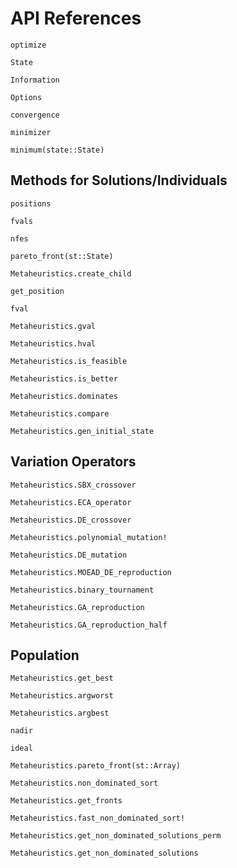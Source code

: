 # API References


```@docs
optimize
```

```@docs
State
```

```@docs
Information
```


```@docs
Options
```


```@docs
convergence
```


```@docs
minimizer
```

```@docs
minimum(state::State)
```

## Methods for Solutions/Individuals

```@docs
positions
```

```@docs
fvals
```

```@docs
nfes
```

```@docs
pareto_front(st::State)
```



```@docs
Metaheuristics.create_child
```

```@docs
get_position
```


```@docs
fval
```

```@docs
Metaheuristics.gval
```

```@docs
Metaheuristics.hval
```

```@docs
Metaheuristics.is_feasible
```

```@docs
Metaheuristics.is_better
```


```@docs
Metaheuristics.dominates
```


```@docs
Metaheuristics.compare
```


```@docs
Metaheuristics.gen_initial_state
```

## Variation Operators

```@docs
Metaheuristics.SBX_crossover
```


```@docs
Metaheuristics.ECA_operator
```

```@docs
Metaheuristics.DE_crossover
```

```@docs
Metaheuristics.polynomial_mutation!
```

```@docs
Metaheuristics.DE_mutation
```

```@docs
Metaheuristics.MOEAD_DE_reproduction
```

```@docs
Metaheuristics.binary_tournament
```


```@docs
Metaheuristics.GA_reproduction
```


```@docs
Metaheuristics.GA_reproduction_half
```

## Population


```@docs
Metaheuristics.get_best
```

```@docs
Metaheuristics.argworst
```

```@docs
Metaheuristics.argbest
```

```@docs
nadir
```

```@docs
ideal
```

```@docs
Metaheuristics.pareto_front(st::Array)
```


```@docs
Metaheuristics.non_dominated_sort
```

```@docs
Metaheuristics.get_fronts
```

```@docs
Metaheuristics.fast_non_dominated_sort!
```

```@docs
Metaheuristics.get_non_dominated_solutions_perm
```


```@docs
Metaheuristics.get_non_dominated_solutions
```


